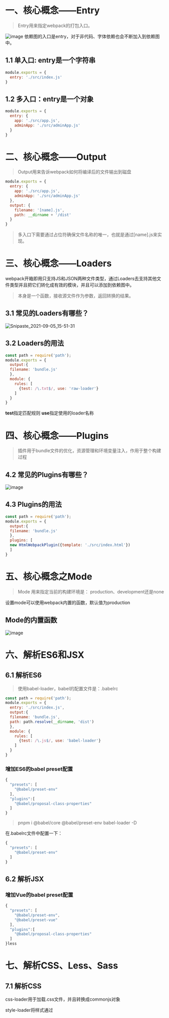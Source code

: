 # 一、核心概念——Entry
> Entry用来指定webpack的打包入口。


![image](https://user-images.githubusercontent.com/72426886/132118607-c71c63e9-11d7-403e-b8da-365de1c75490.png)
依赖图的入口是entry，对于非代码、字体依赖也会不断加入到依赖图中。
## 1.1 单入口: entry是一个字符串
```js
module.exports = {
  entry: './src/index.js'
}
```
## 1.2 多入口：entry是一个对象
```js
module.exports = {
  entry: {
    app: './src/app.js',
    adminApp: './src/adminApp.js'
  }
}
```
# 二、核心概念——Output
> Output用来告诉webpack如何将编译后的文件输出到磁盘
```js
module.exports = {
  entry: {
    app: './src/app.js',
    adminApp: './src/adminApp.js'
  },
  output: {
    filename: '[name].js',
    path: __dirname + '/dist'
  }
}
```
> 多入口下需要通过占位符确保文件名称的唯一，也就是通过[name].js来实现。

# 三、核心概念——Loaders
webpack开箱即用只支持JS和JSON两种文件类型，通过Loaders去支持其他文件类型并且把它们转化成有效的模块，并且可以添加到依赖图中。
> 本身是一个函数，接收源文件作为参数，返回转换的结果。

## 3.1 常见的Loaders有哪些？
![Snipaste_2021-09-05_15-51-31](https://user-images.githubusercontent.com/72426886/132119841-468a3f6d-053f-4fe6-8934-66978cc15c84.jpg)

## 3.2 Loaders的用法
```js
const path = require('path');
module.exports = {
  output:{
  filename: 'bundle.js'
  },
  module: {
    rules: [
      {test: /\.txt$/, use: 'raw-loader'}
    ]
  }
}
```
**test**指定匹配规则
**use**指定使用的loader名称
# 四、核心概念——Plugins
> 插件用于bundle文件的优化，资源管理和环境变量注入，作用于整个构建过程

## 4.2 常见的Plugins有哪些？
![image](https://user-images.githubusercontent.com/72426886/132120004-fb6c9af0-6e01-48bc-9a3b-9b5f47bbf2aa.png)

## 4.3 Plugins的用法
```js
const path = require('path');
module.exports = {
  output:{
  filename: 'bundle.js'
  },
  plugins: [
  new HtmlWebpackPlugin({template: './src/index.html'})
  ]
}
```
# 五、核心概念之Mode
> Mode 用来指定当前的构建环境是： production、development还是none

设置mode可以使用webpack内置的函数，默认值为production

## Mode的内置函数
![image](https://user-images.githubusercontent.com/72426886/132120170-6de71d7d-8842-4319-a6ef-7189bd99007d.png)

# 六、解析ES6和JSX
## 6.1 解析ES6
> 使用babel-loader，babel的配置文件是：.babelrc

```js
const path = require('path');
module.exports = {
  entry: './src/index.js',
  output:{
  filename: 'bundle.js',
  path: path.resolve(__dirname, 'dist')
  },
  module: {
    rules: [
      {test: /\.js$/, use: 'babel-loader'}
    ]
  }
}
```
### 增加ES6的babel preset配置
```js
{
  "presets": [
    "@babel/preset-env"
  ],
  "plugins":[
    "@babel/proposal-class-properties"
  ]
}
```
>  pnpm i @babel/core @babel/preset-env babel-loader -D

在.babelrc文件中配置一下：
```js
{
  "presets": [
    "@babel/preset-env"
  ]
}
```
## 6.2 解析JSX
### 增加Vue的babel preset配置
```js
{
  "presets": [
    "@babel/preset-env",
    "@babel/preset-vue"
  ],
  "plugins":[
    "@babel/proposal-class-properties"
  ]
}less
```
# 七、解析CSS、Less、Sass
## 7.1 解析CSS
css-loader用于加载.css文件，并且转换成commonjs对象

style-loader将样式通过<style>标签插入到head中。
  
```js
const path = require('path');
module.exports = {
  entry: './src/index.js',
  output:{
  filename: 'bundle.js',
  path: path.resolve(__dirname, 'dist')
  },
  module: {
    rules: [
      {test: /\.css$/, use: 'style-loader','css-loader'}
    ]
  }
}
```
 > 注意，style-loader要写在css-loader之前。
## 7.2 解析Less
  less-loader用于将less转换成css
  > less-loader要写在css-loader之后
```js
const path = require('path');
module.exports = {
  entry: './src/index.js',
  output:{
  filename: 'bundle.js',
  path: path.resolve(__dirname, 'dist')
  },
  module: {
    rules: [
      {test: /\.less$/,
       use: ['style-loader',          'css-loader',
       'less-loader'
       ]
       } ]
  }
}
```
## 八、解析图片和字体
### 8.1 解析图片
> file-loader用于处理图片
```js
const path = require('path');
module.exports = {
  entry: './src/index.js',
  output:{
  filename: 'bundle.js',
  path: path.resolve(__dirname, 'dist')
  },
  module: {
    rules: [
      {test: /\.(png|svg|jpg|gif)$/, use: 'style-loader'
      }
    ]
  }
}
```
### 8.2 解析字体

> file-loader也可用于处理字体

```js
const path = require('path');
module.exports = {
  entry: './src/index.js',
  output:{
  filename: 'bundle.js',
  path: path.resolve(__dirname, 'dist')
  },
  module: {
    rules: [
      {test: /\.(woff|woff2|eot|ttf|otf)$/, use: 'style-loader'
      }
    ]
  }
}
```
> 使用url-loader 也可以处理图片和字体，也可以设置较小资源自动base64

```js
const path = require('path');
module.exports = {
  entry: './src/index.js',
  output:{
  filename: 'bundle.js',
  path: path.resolve(__dirname, 'dist')
  },
  module: {
    rules: [
      {test: /\.(png|svg|jpg|gif)$/, use: [{
        loader: 'url-loader',
        options:{
          limit: 10240// 单位是字节，图片资源小于10KB，打包自动base64
        }
      }]
      }
    ]
  }
}
```
## 九、webpack中的文件监听
> 文件监听是在发现源码发生变化时，自动重新构建出新的输出文件。

wenpack开启监听模式，有两种方式：
- 启动webpack命令时，带上--watch参数
- 在配置webpack.config.js中设置watch:true

唯一缺点：每次需要手动刷新浏览器
```js
{
  "script":{
    "build": "webpack",
    "watch": "webpack --watch"
  }
}
```
### 9.1 文件监听的原理分析
> 轮询判断文件的最后编辑时间是否变化

某个文件发生了变化，并不会立刻告诉监听者，而是先缓存起来，等aggregateTimeout

```js
module.export = {
  // 默认false，也就是不开启
  watch:true,
  // 只有开启监听模式时，watchOptions才有意义
  watchOptions:{
    // 默认为空，不监听的文件或者文件夹，支持正则匹配
    ignored: /ndoe_modules/,
    // 监听到变化发生后会等到300ms再去执行，默认300ms
    aggregateTimeout:300,
    // 判断文件是否发生变化是通过卜庭训问系统文件有没有变化实现的，默认每秒问1000次
    poll: 1000
  }
}
```